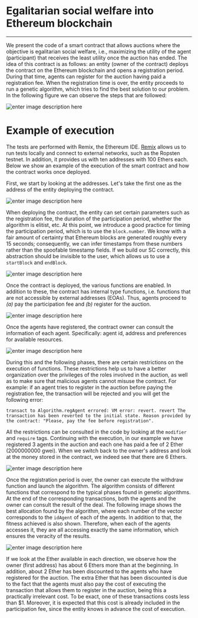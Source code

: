 **Egalitarian social welfare into Ethereum blockchain**
==============
----------

We present the code of a smart contract that allows auctions where the objective is egalitarian social welfare, i.e., maximizing the utility of the agent (participant) that receives the least utility once the auction has ended. The idea of this contract is as follows: an entity (owner of the contract) deploys the contract on the Ethereum blockchain and opens a registration period. During that time, agents can register for the auction having paid a registration fee. When the registration time is over, the entity proceeds to run a genetic algorithm, which tries to find the best solution to our problem. In the following figure we can observe the steps that are followed:

![enter image description here](https://github.com/Joncarre/Solidity-language/blob/main/Auction/images/ima7.PNG)

# Example of execution

The tests are performed with Remix, the Ethereum IDE. [Remix](https://remix.ethereum.org/) allows us to run tests locally and connect to external networks, such as the Ropsten testnet. In addition, it provides us with ten addresses with 100 Ethers each. Below we show an example of the execution of the smart contract and how the contract works once deployed.

First, we start by looking at the addresses. Let's take the first one as the address of the entity deploying the contract.

![enter image description here](https://github.com/Joncarre/Solidity-language/blob/main/Auction/images/ima0.png)

When deploying the contract, the entity can set certain parameters such as the registration fee, the duration of the participation period, whether the algorithm is elitist, etc. At this point, we introduce a good practice for timing the participation period, which is to use the `block.number`. We know with a fair amount of certainty that Ethereum blocks are generated roughly every 15 seconds; consequently, we can infer timestamps from these numbers rather than the spoofable timestamp fields. If we build our SC correctly, this abstraction should be invisible to the user, which allows us to use a `startBlock` and `endBlock`.

![enter image description here](https://github.com/Joncarre/Solidity-language/blob/main/Auction/images/ima1.PNG)

Once the contract is deployed, the various functions are enabled. In addition to these, the contract has internal type functions, i.e. functions that are not accessible by external addresses (EOAs). Thus, agents proceed to *(a)* pay the participation fee and *(b)* register for the auction.

![enter image description here](https://github.com/Joncarre/Solidity-language/blob/main/Auction/images/ima2.PNG)

Once the agents have registered, the contract owner can consult the information of each agent. Specifically: agent id, address and preferences for available resources.

![enter image description here](https://github.com/Joncarre/Solidity-language/blob/main/Auction/images/ima4.PNG)

During this and the following phases, there are certain restrictions on the execution of functions. These restrictions help us to have a better organization over the privileges of the roles involved in the auction, as well as to make sure that malicious agents cannot misuse the contract. For example: if an agent tries to register in the auction before paying the registration fee, the transaction will be rejected and you will get the following error:

`transact to Algorithm.regAgent errored: VM error: revert. revert The transaction has been reverted to the initial state. Reason provided by the contract: "Please, pay the fee before registration".`

All the restrictions can be consulted in the code by looking at the `modifier` and `require` tags. Continuing with the execution, in our example we have registered 3 agents in the auction and each one has paid a fee of 2 Ether (2000000000 gwei). When we switch back to the owner's address and look at the money stored in the contract, we indeed see that there are 6 Ethers.

![enter image description here](https://github.com/Joncarre/Solidity-language/blob/main/Auction/images/ima3.PNG)

Once the registration period is over, the owner can execute the withdraw function and launch the algorithm. The algorithm consists of different functions that correspond to the typical phases found in genetic algorithms. At the end of the corresponding transactions, both the agents and the owner can consult the result of the deal. The following image shows the best allocation found by the algorithm, where each number of the vector corresponds to the `idAgent` of each of the agents. In addition to that, the fitness achieved is also shown. Therefore, when each of the agents accesses it, they are all accessing exactly the same information, which ensures the veracity of the results.

![enter image description here](https://github.com/Joncarre/Solidity-language/blob/main/Auction/images/ima6.PNG)

If we look at the Ether available in each direction, we observe how the owner (first address) has about 6 Ethers more than at the beginning. In addition, about 2 Ether has been discounted to the agents who have registered for the auction. The extra Ether that has been discounted is due to the fact that the agents must also pay the cost of executing the transaction that allows them to register in the auction, being this a practically irrelevant cost. To be exact, one of these transactions costs less than $1. Moreover, it is expected that this cost is already included in the participation fee, since the entity knows in advance the cost of execution.

